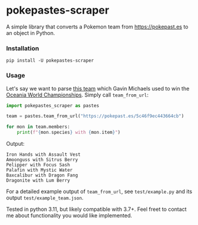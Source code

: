 
# pokepastes-scraper

A simple library that converts a Pokemon team from https://pokepast.es to an object in Python.

### Installation

`pip install -U pokepastes-scraper`

### Usage 

Let's say we want to parse [this team](https://pokepast.es/5c46f9ec443664cb) which Gavin Michaels used to win the [Oceania World Championships](https://victoryroadvgc.com/2023-ocic/). Simply call `team_from_url`:

```python
import pokepastes_scraper as pastes

team = pastes.team_from_url("https://pokepast.es/5c46f9ec443664cb")

for mon in team.members:
    print(f"{mon.species} with {mon.item}")
```

Output: 

```
Iron Hands with Assault Vest
Amoonguss with Sitrus Berry
Pelipper with Focus Sash
Palafin with Mystic Water
Baxcalibur with Dragon Fang
Dragonite with Lum Berry
```

For a detailed example output of `team_from_url`, see `test/example.py` and its output `test/example_team.json`.

Tested in python 3.11, but likely compatible with 3.7+. Feel freet to contact me about functionality you would like implemented.